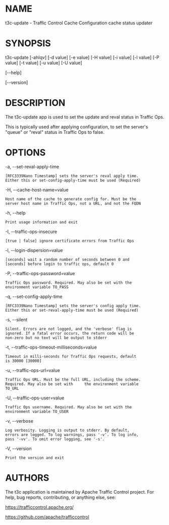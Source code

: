 <!--
    Licensed to the Apache Software Foundation (ASF) under one
    or more contributor license agreements.  See the NOTICE file
    distributed with this work for additional information
    regarding copyright ownership.  The ASF licenses this file
    to you under the Apache License, Version 2.0 (the
    "License"); you may not use this file except in compliance
    with the License.  You may obtain a copy of the License at

      http://www.apache.org/licenses/LICENSE-2.0

    Unless required by applicable law or agreed to in writing,
    software distributed under the License is distributed on an
    "AS IS" BASIS, WITHOUT WARRANTIES OR CONDITIONS OF ANY
    KIND, either express or implied.  See the License for the
    specific language governing permissions and limitations
    under the License.
-->

<!--

  !!!
      This file is both a Github Readme and manpage!
      Please make sure changes appear properly with man,
      and follow man conventions, such as:
      https://www.bell-labs.com/usr/dmr/www/manintro.html

      A primary goal of t3c is to follow POSIX and LSB standards
      and conventions, so it's easy to learn and use by people
      who know Linux and other *nix systems. Providing a proper
      manpage is a big part of that.
  !!!

-->
# NAME

t3c-update - Traffic Control Cache Configuration cache status updater

# SYNOPSIS

t3c-update [-ahIqv] [-d value] [-e value] [-H value] [-i value] [-l value] [-P value] [-t value] [-u value] [-U
 value]
 
[\-\-help]

[\-\-version]

# DESCRIPTION

  The t3c-update app is used to set the update and reval status in Traffic Ops.

  This is typically used after applying configuration, to set the server's "queue" or "reval" status in Traffic Ops to false.

# OPTIONS

-a, -\-set-reval-apply-time

    [RFC3339Nano Timestamp] sets the server's reval apply time.
    Either this or set-config-apply-time must be used (Required)

-H, -\-cache-host-name=value

    Host name of the cache to generate config for. Must be the
    server host name in Traffic Ops, not a URL, and not the FQDN

-h, -\-help

    Print usage information and exit

-I, -\-traffic-ops-insecure

    [true | false] ignore certificate errors from Traffic Ops

-l, -\-login-dispersion=value

    [seconds] wait a random number of seconds between 0 and
    [seconds] before login to traffic ops, default 0

-P, -\-traffic-ops-password=value

    Traffic Ops password. Required. May also be set with the
    environment variable TO_PASS

-q, -\-set-config-apply-time

    [RFC3339Nano Timestamp] sets the server's config apply time.
    Either this or set-reval-apply-time must be used (Required)

-s, -\-silent

    Silent. Errors are not logged, and the 'verbose' flag is
    ignored. If a fatal error occurs, the return code will be
    non-zero but no text will be output to stderr

-t, -\-traffic-ops-timeout-milliseconds=value

    Timeout in milli-seconds for Traffic Ops requests, default
    is 30000 [30000]

-u, -\-traffic-ops-url=value

    Traffic Ops URL. Must be the full URL, including the scheme.
    Required. May also be set with     the environment variable
    TO_URL

-U, -\-traffic-ops-user=value

    Traffic Ops username. Required. May also be set with the
    environment variable TO_USER

-v, -\-verbose

    Log verbosity. Logging is output to stderr. By default,
    errors are logged. To log warnings, pass '-v'. To log info,
    pass '-vv'. To omit error logging, see '-s'.

-V, -\-version

    Print the version and exit

# AUTHORS

The t3c application is maintained by Apache Traffic Control project. For help, bug reports, contributing, or anything else, see:

https://trafficcontrol.apache.org/

https://github.com/apache/trafficcontrol
